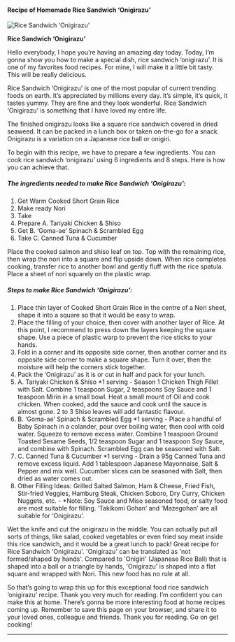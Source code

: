             

#### Recipe of Homemade Rice Sandwich ‘Onigirazu’

![Rice Sandwich ‘Onigirazu’](https://img-global.cpcdn.com/recipes/c3a289ffc08d24d4/751x532cq70/rice-sandwich-onigirazu-recipe-main-photo.jpg)

**Rice Sandwich ‘Onigirazu’**

Hello everybody, I hope you’re having an amazing day today. Today, I’m gonna show you how to make a special dish, rice sandwich ‘onigirazu’. It is one of my favorites food recipes. For mine, I will make it a little bit tasty. This will be really delicious.

Rice Sandwich ‘Onigirazu’ is one of the most popular of current trending foods on earth. It’s appreciated by millions every day. It’s simple, it’s quick, it tastes yummy. They are fine and they look wonderful. Rice Sandwich ‘Onigirazu’ is something that I have loved my entire life.

The finished onigirazu looks like a square rice sandwich covered in dried seaweed. It can be packed in a lunch box or taken on-the-go for a snack. Onigirazu is a variation on a Japanese rice ball or onigiri.

To begin with this recipe, we have to prepare a few ingredients. You can cook rice sandwich ‘onigirazu’ using 6 ingredients and 8 steps. Here is how you can achieve that.

##### The ingredients needed to make Rice Sandwich ‘Onigirazu’:

1.  Get Warm Cooked Short Grain Rice
2.  Make ready Nori
3.  Take <Filling Suggestions>
4.  Prepare A. Tariyaki Chicken & Shiso
5.  Get B. ‘Goma-ae’ Spinach & Scrambled Egg
6.  Take C. Canned Tuna & Cucumber

Place the cooked salmon and shiso leaf on top. Top with the remaining rice, then wrap the nori into a square and flip upside down. When rice completes cooking, transfer rice to another bowl and gently fluff with the rice spatula. Place a sheet of nori squarely on the plastic wrap.

##### Steps to make Rice Sandwich ‘Onigirazu’:

1.  Place thin layer of Cooked Short Grain Rice in the centre of a Nori sheet, shape it into a square so that it would be easy to wrap.
2.  Place the filling of your choice, then cover with another layer of Rice. At this point, I recommend to press down the layers keeping the square shape. Use a piece of plastic warp to prevent the rice sticks to your hands.
3.  Fold in a corner and its opposite side corner, then another corner and its opposite side corner to make a square shape. Turn it over, then the moisture will help the corners stick together.
4.  Pack the ‘Onigirazu’ as it is or cut in half and pack for your lunch.
5.  A. Tariyaki Chicken & Shiso \*1 serving - Season 1 Chicken Thigh Fillet with Salt. Combine 1 teaspoon Sugar, 2 teaspoons Soy Sauce and 1 teaspoon Mirin in a small bowl. Heat a small mount of Oil and cook chicken. When cooked, add the sauce and cook until the sauce is almost gone. 2 to 3 Shiso leaves will add fantastic flavour.
6.  B. ‘Goma-ae’ Spinach & Scrambled Egg \*1 serving - Place a handful of Baby Spinach in a colander, pour over boiling water, then cool with cold water. Squeeze to remove excess water. Combine 1 teaspoon Ground Toasted Sesame Seeds, 1/2 teaspoon Sugar and 1 teaspoon Soy Sauce, and combine with Spinach. Scrambled Egg can be seasoned with Salt.
7.  C. Canned Tuna & Cucumber \*1 serving - Drain a 95g Canned Tuna and remove excess liquid. Add 1 tablespoon Japanese Mayonnaise, Salt & Pepper and mix well. Cucumber slices can be seasoned with Salt, then dried as water comes out.
8.  Other Filling Ideas: Grilled Salted Salmon, Ham & Cheese, Fried Fish, Stir-fried Veggies, Hamburg Steak, Chicken Soboro, Dry Curry, Chicken Nuggets, etc. - \*Note: Soy Sauce and Miso seasoned food, or salty food are most suitable for filling. ‘Takikomi Gohan’ and ‘Mazegohan’ are all suitable for ‘Onigirazu’.

Wet the knife and cut the onigirazu in the middle. You can actually put all sorts of things, like salad, cooked vegetables or even fried soy meat inside this rice sandwich, and it would be a great lunch to pack! Great recipe for Rice Sandwich 'Onigirazu'. 'Onigirazu' can be translated as 'not formed/shaped by hands'. Compared to 'Onigiri' (Japanese Rice Ball) that is shaped into a ball or a triangle by hands, 'Onigirazu' is shaped into a flat square and wrapped with Nori. This new food has no rule at all.

So that’s going to wrap this up for this exceptional food rice sandwich ‘onigirazu’ recipe. Thank you very much for reading. I’m confident you can make this at home. There’s gonna be more interesting food at home recipes coming up. Remember to save this page on your browser, and share it to your loved ones, colleague and friends. Thank you for reading. Go on get cooking!

* * *